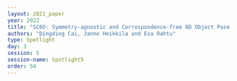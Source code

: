 ```yaml
---
layout: 2021_paper
year: 2022
title: "SC6D: Symmetry-agnostic and Correspondence-free 6D Object Pose Estimation"
authors: "Dingding Cai, Janne Heikkila and Esa Rahtu"
type: Spotlight
day: 3
session: 5
session-name: Spotlight5
order: 54
---
```

